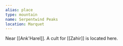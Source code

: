 ```yaml
---
alias: place
type: mountain
name: Serpentwind Peaks
location: Marquet
---
```


Near [[Ank'Harel]]. A cult for [[Zahir]] is located here.